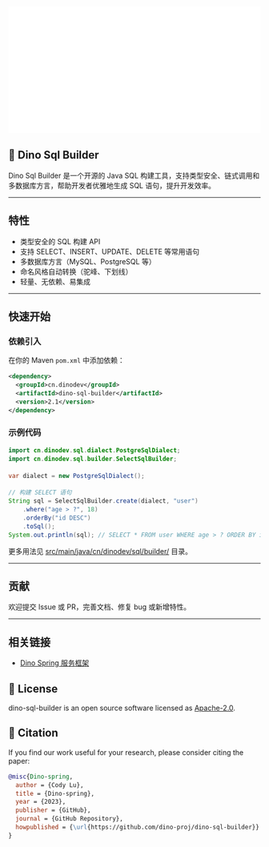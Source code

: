 <div align="center">
  <div><img src="./.assert/intro.svg" style="max-height:300px"  /></div>
</div>

## 🦖 Dino Sql Builder

Dino Sql Builder 是一个开源的 Java SQL 构建工具，支持类型安全、链式调用和多数据库方言，帮助开发者优雅地生成 SQL 语句，提升开发效率。

---

## 特性

- 类型安全的 SQL 构建 API
- 支持 SELECT、INSERT、UPDATE、DELETE 等常用语句
- 多数据库方言（MySQL、PostgreSQL 等）
- 命名风格自动转换（驼峰、下划线）
- 轻量、无依赖、易集成

---

## 快速开始

### 依赖引入

在你的 Maven `pom.xml` 中添加依赖：

```xml
<dependency>
  <groupId>cn.dinodev</groupId>
  <artifactId>dino-sql-builder</artifactId>
  <version>2.1</version>
</dependency>
```

### 示例代码

```java
import cn.dinodev.sql.dialect.PostgreSqlDialect;
import cn.dinodev.sql.builder.SelectSqlBuilder;

var dialect = new PostgreSqlDialect();

// 构建 SELECT 语句
String sql = SelectSqlBuilder.create(dialect, "user")
    .where("age > ?", 18)
    .orderBy("id DESC")
    .toSql();
System.out.println(sql); // SELECT * FROM user WHERE age > ? ORDER BY id DESC
```

更多用法见 [src/main/java/cn/dinodev/sql/builder/](src/main/java/cn/dinodev/sql/builder/) 目录。

---

## 贡献

欢迎提交 Issue 或 PR，完善文档、修复 bug 或新增特性。

---


## 相关链接

- [Dino Spring 服务框架](https://dinodev.cn/dino-spring/)

## 📄 License

dino-sql-builder is an open source software licensed as [Apache-2.0](./LICENSE).

## 🫶 Citation
If you find our work useful for your research, please consider citing the paper:

```bibtex
@misc{Dino-spring,
  author = {Cody Lu},
  title = {Dino-spring},
  year = {2023},
  publisher = {GitHub},
  journal = {GitHub Repository},
  howpublished = {\url{https://github.com/dino-proj/dino-sql-builder}}
}